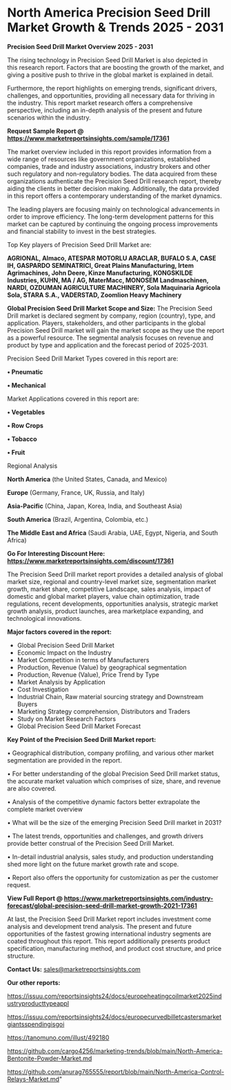 # North America Precision Seed Drill Market Growth & Trends 2025 - 2031

<Strong> Precision Seed Drill Market Overview 2025 - 2031</strong>

The rising technology in Precision Seed Drill Market is also depicted in this research report. Factors that are boosting the growth of the market, and giving a positive push to thrive in the global market is explained in detail.

Furthermore, the report highlights on emerging trends, significant drivers, challenges, and opportunities, providing all necessary data for thriving in the industry. This report market research offers a comprehensive perspective, including an in-depth analysis of the present and future scenarios within the industry.

<strong>Request Sample Report @ <a href=https://www.marketreportsinsights.com/sample/17361>https://www.marketreportsinsights.com/sample/17361</a></strong>

The market overview included in this report provides information from a wide range of resources like government organizations, established companies, trade and industry associations, industry brokers and other such regulatory and non-regulatory bodies. The data acquired from these organizations authenticate the Precision Seed Drill research report, thereby aiding the clients in better decision making. Additionally, the data provided in this report offers a contemporary understanding of the market dynamics.

The leading players are focusing mainly on technological advancements in order to improve efficiency. The long-term development patterns for this market can be captured by continuing the ongoing process improvements and financial stability to invest in the best strategies.

Top Key players of Precision Seed Drill Market are:

<strong>AGRIONAL, Almaco, ATESPAR MOTORLU ARACLAR, BUFALO S.A, CASE IH, GASPARDO SEMINATRICI, Great Plains Manufacturing, Irtem Agrimachines, John Deere, Kinze Manufacturing, KONGSKILDE Industries, KUHN, MA / AG, MaterMacc, MONOSEM Landmaschinen, NARDI, OZDUMAN AGRICULTURE MACHINERY, Sola Maquinaria Agricola Sola, STARA S.A., VADERSTAD, Zoomlion Heavy Machinery</strong>

<strong><b>Global Precision Seed Drill Market Scope and Size:</b></strong>
The Precision Seed Drill market is declared segment by company, region (country), type, and application. Players, stakeholders, and other participants in the global Precision Seed Drill market will gain the market scope as they use the report as a powerful resource. The segmental analysis focuses on revenue and product by type and application and the forecast period of 2025-2031.

Precision Seed Drill Market Types covered in this report are:

<strong>• Pneumatic

• Mechanical</strong>

Market Applications covered in this report are:

<strong>• Vegetables

• Row Crops

• Tobacco

• Fruit</strong> 

Regional Analysis

<strong>North America</strong> (the United States, Canada, and Mexico)

<strong>Europe</strong> (Germany, France, UK, Russia, and Italy)

<strong>Asia-Pacific</strong> (China, Japan, Korea, India, and Southeast Asia)

<strong>South America</strong> (Brazil, Argentina, Colombia, etc.)

<strong>The Middle East and Africa</strong> (Saudi Arabia, UAE, Egypt, Nigeria, and South Africa)

<strong>Go For Interesting Discount Here: <a href=https://www.marketreportsinsights.com/discount/17361>https://www.marketreportsinsights.com/discount/17361</a></strong>

The Precision Seed Drill market report provides a detailed analysis of global market size, regional and country-level market size, segmentation market growth, market share, competitive Landscape, sales analysis, impact of domestic and global market players, value chain optimization, trade regulations, recent developments, opportunities analysis, strategic market growth analysis, product launches, area marketplace expanding, and technological innovations.

<strong><b>Major factors covered in the report:</b></strong>
<ul>
  <li>Global Precision Seed Drill Market </li>
  <li>Economic Impact on the Industry</li>
  <li>Market Competition in terms of Manufacturers</li>
  <li>Production, Revenue (Value) by geographical segmentation</li>
  <li>Production, Revenue (Value), Price Trend by Type</li>
  <li>Market Analysis by Application</li>
  <li>Cost Investigation</li>
  <li>Industrial Chain, Raw material sourcing strategy and Downstream Buyers</li>
  <li>Marketing Strategy comprehension, Distributors and Traders</li>
  <li>Study on Market Research Factors</li>
  <li>Global Precision Seed Drill Market Forecast</li>
</ul>

<strong><b>Key Point of the Precision Seed Drill Market report:</b></strong>

• Geographical distribution, company profiling, and various other market segmentation are provided in the report.

• For better understanding of the global Precision Seed Drill market status, the accurate market valuation which comprises of size, share, and revenue are also covered.

• Analysis of the competitive dynamic factors better extrapolate the complete market overview

• What will be the size of the emerging Precision Seed Drill market in 2031?

• The latest trends, opportunities and challenges, and growth drivers provide better construal of the Precision Seed Drill Market.

• In-detail industrial analysis, sales study, and production understanding shed more light on the future market growth rate and scope.

• Report also offers the opportunity for customization as per the customer request.

<strong><b>View Full Report @ <a href=https://www.marketreportsinsights.com/industry-forecast/global-precision-seed-drill-market-growth-2021-17361>https://www.marketreportsinsights.com/industry-forecast/global-precision-seed-drill-market-growth-2021-17361</a></b></strong>


At last, the Precision Seed Drill Market report includes investment come analysis and development trend analysis. The present and future opportunities of the fastest growing international industry segments are coated throughout this report. This report additionally presents product specification, manufacturing method, and product cost structure, and price structure.

<strong>Contact Us:</strong>
sales@marketreportsinsights.com

<strong>Our other reports:</strong>

<a href=https://issuu.com/reportsinsights24/docs/europeheatingcoilmarket2025industryproducttypeappl>https://issuu.com/reportsinsights24/docs/europeheatingcoilmarket2025industryproducttypeappl</a>

<a href=https://issuu.com/reportsinsights24/docs/europecurvedbilletcastersmarketgiantsspendingisgoi>https://issuu.com/reportsinsights24/docs/europecurvedbilletcastersmarketgiantsspendingisgoi</a>

<a href=https://tanomuno.com/illust/492180>https://tanomuno.com/illust/492180</a>

<a href=https://github.com/cargo4256/marketing-trends/blob/main/North-America-Bentonite-Powder-Market.md>https://github.com/cargo4256/marketing-trends/blob/main/North-America-Bentonite-Powder-Market.md</a>

<a href=https://github.com/anurag765555/report/blob/main/North-America-Control-Relays-Market.md>https://github.com/anurag765555/report/blob/main/North-America-Control-Relays-Market.md</a>"
